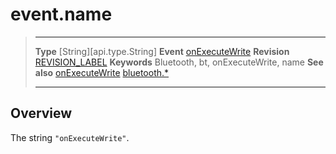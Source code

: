 # event.name

> --------------------- ------------------------------------------------------------------------------------------
> __Type__              [String][api.type.String]
> __Event__             [onExecuteWrite](/plugin.bluetooth.type.Server.event.onExecuteWrite.md)
> __Revision__          [REVISION_LABEL](REVISION_URL)
> __Keywords__          Bluetooth, bt, onExecuteWrite, name
> __See also__          [onExecuteWrite](/plugin.bluetooth.type.Server.event.onExecuteWrite.md)
>						[bluetooth.*](/plugin.bluetooth.md)
> --------------------- ------------------------------------------------------------------------------------------

## Overview

The string `"onExecuteWrite"`.